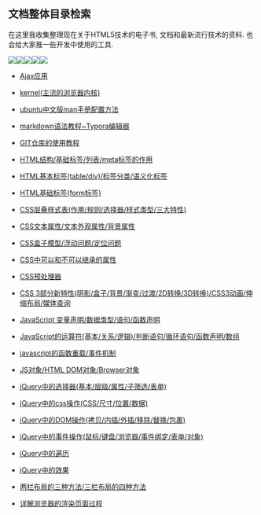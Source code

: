 ## 文档整体目录检索

在这里我收集整理现在关于HTML5技术的电子书, 文档和最新流行技术的资料. 也会给大家推一些开发中使用的工具.

![](https://img.shields.io/github/issues/wangleihd/freeBook-H5.svg)![](https://img.shields.io/github/forks/wangleihd/freeBook-H5.svg)![](https://img.shields.io/github/stars/wangleihd/freeBook-H5.svg)![](https://travis-ci.org/wangleihd/freeBook-H5.svg?branch=master)![](https://img.shields.io/github/release/wangleihd/freeBook-H5.svg)

- [Ajax应用](./ajax-01.md)

- [kernel(主流的浏览器内核)](./kernel.md)

- [ubuntu中文版man手册配置方法](./man.md)

- [markdown语法教程~Typora编辑器](./markdown.md)

- [GIT仓库的使用教程](./github.md)

- [HTML结构/基础标签/列表/meta标签的作用](./HTML-Lable-01.md)

- [HTML基本标签(table/div)/标签分类/语义化标签](./HTML-Lable-02.md)

- [HTML基础标签(form标签)](./HTML-Lable-03.md)

- [CSS层叠样式表(作用/规则/选择器/样式类型/三大特性)](./CSS-01.md)

- [CSS文本属性/文本外观属性/背景属性](./CSS-02.md)

- [CSS盒子模型/浮动问题/定位问题](./CSS-03.md)

- [CSS中可以和不可以继承的属性](./CSS-04.md)

- [CSS预处理器](./CSS-05.md)

- [CSS 3部分新特性(阴影/盒子/背景/渐变/过渡/2D转换/3D转换)/CSS3动画/伸缩布局/媒体查询](./CSS3.md)

- [JavaScript 变量声明/数据类型/语句/函数声明](./JavaScript-01.md)

- [JavaScript的运算符(基本/关系/逻辑)/判断语句/循环语句/函数声明/数组](./JavaScript-01.md)

- [javascript的函数重载/事件机制](./JavaScript-03.md)

- [JS对象/HTML DOM对象/Browser对象](./JavaScript-04.md)

- [jQuery中的选择器(基本/层级/属性/子筛选/表单)](./jQuery-01.md)

- [jQuery中的css操作(CSS/尺寸/位置/数据)](./jQuery-02.md)

- [jQuery中的DOM操作(拷贝/内插/外插/移除/替换/包裹)](./jQuery-03.md)

- [jQuery中的事件操作(鼠标/键盘/浏览器/事件绑定/表单/对象)](./jQuery-04.md)

- [jQuery中的遍历](./jQuery-05.md)

- [jQuery中的效果](./jQuery-06.md)

- [两栏布局的三种方法/三栏布局的四种方法](./css-layout.md)

- [详解浏览器的渲染页面过程](./onload.md)

  ​


